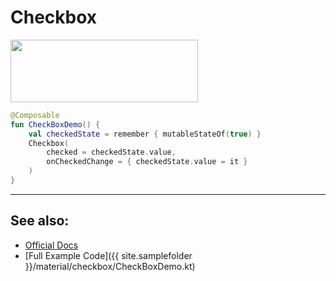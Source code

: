 <!---
This is the API of version 1.0.2
-->
# Checkbox

<p align="left">
  <img src ="{{ site.images }}/material/checkbox/CheckboxDemo.png" height=100 width=300 />
</p>

```kotlin
@Composable
fun CheckBoxDemo() {
    val checkedState = remember { mutableStateOf(true) }
    Checkbox(
        checked = checkedState.value,
        onCheckedChange = { checkedState.value = it }
    )
}
```
<hr>

## See also:
* [Official Docs](https://developer.android.com/reference/kotlin/androidx/compose/material/package-summary#checkbox)
* [Full Example Code]({{ site.samplefolder }}/material/checkbox/CheckBoxDemo.kt)
